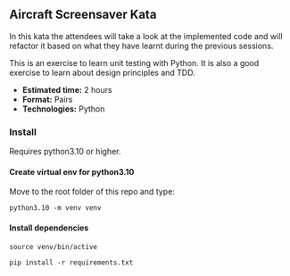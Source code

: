 ## Aircraft Screensaver Kata

In this kata the attendees will take a look at the implemented code and will refactor it based on what they have
learnt during the previous sessions.

This is an exercise to learn unit testing with Python. It is also a good exercise
to learn about design principles and TDD.

- **Estimated time:** 2 hours
- **Format:** Pairs
- **Technologies:** Python


### Install

Requires python3.10 or higher.

#### Create virtual env for python3.10

Move to the root folder of this repo and type:

`python3.10 -m venv venv`

#### Install dependencies

`source venv/bin/active`

`pip install -r requirements.txt`
